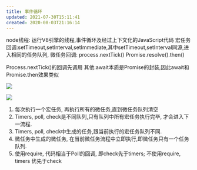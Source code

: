 ```yaml
---
title: 事件循环
updated: 2021-07-30T15:11:41
created: 2020-08-03T21:16:14
---
```


node线程: 运行V8引擎的线程,事件循环及经过上下文化的JavaScript代码
宏任务回调:setTimeout,setInterval,setImmediate,其中setTimeout,setInterval同源,进入相同的任务队列,
微任务回调: process.nextTick()
Promise.resolve().then()

Process.nextTick()的回调先调用
其他:await本质是Promise的封装,因此await和Promise.then效果类似

![](C:\Users\hvgub\AppData\Local\Temp\第一笔记本\pandoc/media/image1.png)

![](C:\Users\hvgub\AppData\Local\Temp\第一笔记本\pandoc/media/image2.png)
1.  每次执行一个宏任务, 再执行所有的微任务,直到微任务队列清空
2.  Timers, poll, check是不同队列,只有队列中所有宏任务执行完毕, 才会进入下一流程.
3.  Timers, poll, check中生成的任务,跟当前执行的宏任务队列不同.
4.  微任务中生成的微任务, 在当前微任务流程中立即执行,即微任务只有一个任务队列.
5.  使用require, 代码相当于Poll的回调, 即check先于timers; 不使用require, timers 优先于check

